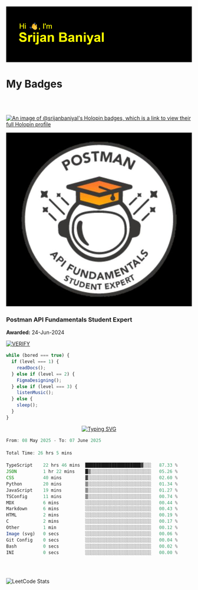 ![Header](./header.png)

# My Badges

<Br />
<Br />

[![An image of @srijanbaniyal's Holopin badges, which is a link to view their full Holopin profile](https://holopin.me/srijanbaniyal)](https://holopin.io/@srijanbaniyal)

[![Postman API Fundamentals Student Expert](/Postman.jpeg)](https://api.badgr.io/public/assertions/r9BLLy0oTfKJBbkGuDI1zA)

### Postman API Fundamentals Student Expert

**Awarded:** 24-Jun-2024

[![VERIFY](https://img.shields.io/badge/VERIFY-blue)](https://badgecheck.io?url=https%3A%2F%2Fapi.badgr.io%2Fpublic%2Fassertions%2Fr9BLLy0oTfKJBbkGuDI1zA)

```javascript
while (bored === true) {
  if (level === 1) {
    readDocs();
  } else if (level == 2) {
    FigmaDesigning();
  } else if (level === 3) {
    listenMusic();
  } else {
    sleep();
  }
}
```

<p align="center">
  <a href="https://git.io/typing-svg"><img src="https://readme-typing-svg.demolab.com?font=Tilt+Prism&size=30&pause=1000&color=0FF75B&center=true&vCenter=true&width=800&height=80&lines=Time+spent+on+various+Programming+languages" alt="Typing SVG" /></a>
</p>

<!--START_SECTION:waka-->

```TypeScript
From: 08 May 2025 - To: 07 June 2025

Total Time: 26 hrs 5 mins

TypeScript    22 hrs 46 mins  █████████████████████▓░░░   87.33 %
JSON          1 hr 22 mins    █▒░░░░░░░░░░░░░░░░░░░░░░░   05.26 %
CSS           40 mins         ▓░░░░░░░░░░░░░░░░░░░░░░░░   02.60 %
Python        20 mins         ▒░░░░░░░░░░░░░░░░░░░░░░░░   01.34 %
JavaScript    19 mins         ▒░░░░░░░░░░░░░░░░░░░░░░░░   01.27 %
TSConfig      11 mins         ▒░░░░░░░░░░░░░░░░░░░░░░░░   00.74 %
MDX           6 mins          ░░░░░░░░░░░░░░░░░░░░░░░░░   00.44 %
Markdown      6 mins          ░░░░░░░░░░░░░░░░░░░░░░░░░   00.43 %
HTML          2 mins          ░░░░░░░░░░░░░░░░░░░░░░░░░   00.19 %
C             2 mins          ░░░░░░░░░░░░░░░░░░░░░░░░░   00.17 %
Other         1 min           ░░░░░░░░░░░░░░░░░░░░░░░░░   00.12 %
Image (svg)   0 secs          ░░░░░░░░░░░░░░░░░░░░░░░░░   00.06 %
Git Config    0 secs          ░░░░░░░░░░░░░░░░░░░░░░░░░   00.04 %
Bash          0 secs          ░░░░░░░░░░░░░░░░░░░░░░░░░   00.02 %
INI           0 secs          ░░░░░░░░░░░░░░░░░░░░░░░░░   00.00 %
```

<!--END_SECTION:waka-->

<Br />
<Br />

![LeetCode Stats](https://leetcard.jacoblin.cool/Srijan-Baniyal?theme=dark&font=Rasa&ext=contest)
